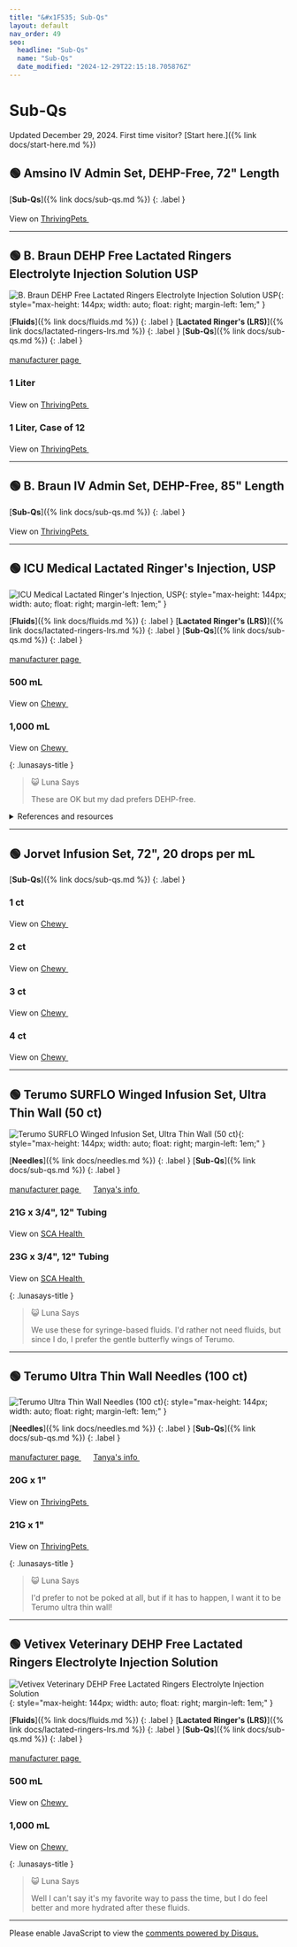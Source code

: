 ```yaml
---
title: "&#x1F535; Sub-Qs"
layout: default
nav_order: 49
seo:
  headline: "Sub-Qs"
  name: "Sub-Qs"
  date_modified: "2024-12-29T22:15:18.705876Z"
---
```


# Sub-Qs

Updated December 29, 2024.
First time visitor? [Start here.]({% link docs/start-here.md %})



## &#x1F7E2; Amsino IV Admin Set, DEHP-Free, 72" Length

[**Sub-Qs**]({% link docs/sub-qs.md %})
{: .label }

View on <a href="https://thrivingpets.com/products/iv-admin-set-dehp-free-72" class="external" target="_blank">ThrivingPets&nbsp;<svg width="18" height="18" viewBox="0 0 24 24"><use xlink:href="#svg-external-link"></use></svg></a>

* * *



## &#x1F7E2; B. Braun DEHP Free Lactated Ringers Electrolyte Injection Solution USP

![B. Braun DEHP Free Lactated Ringers Electrolyte Injection Solution USP](https://www.bbraunusa.com/content/dam/catalog/bbraun/bbraunProductCatalog/S/AEM2015/en-us/b253/lactated-ringer-sinjections.jpeg.transform/1000/image.jpg){: style="max-height: 144px; width: auto; float: right; margin-left: 1em;" }

[**Fluids**]({% link docs/fluids.md %})
{: .label }
[**Lactated Ringer's (LRS)**]({% link docs/lactated-ringers-lrs.md %})
{: .label }
[**Sub-Qs**]({% link docs/sub-qs.md %})
{: .label }

 <a href="https://www.bbraunusa.com/en/products/b/lactated-ringer-sinjections.html" class="external" target="_blank">manufacturer page&nbsp;<svg width="18" height="18" viewBox="0 0 24 24"><use xlink:href="#svg-external-link"></use></svg></a>

### 1 Liter

View on <a href="https://thrivingpets.com/products/lactated-ringers-inj-usp-1-liter-bags" class="external" target="_blank">ThrivingPets&nbsp;<svg width="18" height="18" viewBox="0 0 24 24"><use xlink:href="#svg-external-link"></use></svg></a>

### 1 Liter, Case of 12

View on <a href="https://thrivingpets.com/products/lactated-ringers-inj-usp-1-liter-bags-braun-brand-dehp-free-bags-case-of-12-bags" class="external" target="_blank">ThrivingPets&nbsp;<svg width="18" height="18" viewBox="0 0 24 24"><use xlink:href="#svg-external-link"></use></svg></a>

* * *



## &#x1F7E2; B. Braun IV Admin Set, DEHP-Free, 85" Length

[**Sub-Qs**]({% link docs/sub-qs.md %})
{: .label }

View on <a href="https://thrivingpets.com/products/iv-admin-set-dehp-free-braun-v1501" class="external" target="_blank">ThrivingPets&nbsp;<svg width="18" height="18" viewBox="0 0 24 24"><use xlink:href="#svg-external-link"></use></svg></a>

* * *



## &#x1F7E2; ICU Medical Lactated Ringer's Injection, USP

![ICU Medical Lactated Ringer's Injection, USP](https://www.icumed.com/media/mbqnclgu/0990-7953-09_350x350.jpg?format=webp){: style="max-height: 144px; width: auto; float: right; margin-left: 1em;" }

[**Fluids**]({% link docs/fluids.md %})
{: .label }
[**Lactated Ringer's (LRS)**]({% link docs/lactated-ringers-lrs.md %})
{: .label }
[**Sub-Qs**]({% link docs/sub-qs.md %})
{: .label }

 <a href="https://www.icumed.com/iv-solutions/sol-lactated-ringers-injection/" class="external" target="_blank">manufacturer page&nbsp;<svg width="18" height="18" viewBox="0 0 24 24"><use xlink:href="#svg-external-link"></use></svg></a>

### 500 mL

View on <a href="https://www.chewy.com/dp/180861" class="external" target="_blank">Chewy&nbsp;<svg width="18" height="18" viewBox="0 0 24 24"><use xlink:href="#svg-external-link"></use></svg></a>

### 1,000 mL

View on <a href="https://www.chewy.com/dp/173585" class="external" target="_blank">Chewy&nbsp;<svg width="18" height="18" viewBox="0 0 24 24"><use xlink:href="#svg-external-link"></use></svg></a>

{: .lunasays-title }
> &#x1F63A; Luna Says
>
> These are OK but my dad prefers DEHP-free.

<details markdown="block">
<summary>References and resources</summary>

1.  ICU Medical Issues a Voluntary Nationwide Recall of Lactated Ringer's Injection, USP Due to the Presence of Particulate Matter. FDA. May 8, 2020. <a href="https://www.fda.gov/safety/recalls-market-withdrawals-safety-alerts/icu-medical-issues-voluntary-nationwide-recall-lactated-ringers-injection-usp-due-presence" class="external" target="_blank">https://www.fda.gov/safety/recalls-market-withdrawals-safety-alerts/icu-medical-issues-voluntary-nationwide-recall-lactated-ringers-injection-usp-due-presence&nbsp;<svg width="18" height="18" viewBox="0 0 24 24"><use xlink:href="#svg-external-link"></use></svg></a>

</details>

* * *



## &#x1F7E2; Jorvet Infusion Set, 72", 20 drops per mL

[**Sub-Qs**]({% link docs/sub-qs.md %})
{: .label }

### 1 ct

View on <a href="https://www.chewy.com/dp/204475" class="external" target="_blank">Chewy&nbsp;<svg width="18" height="18" viewBox="0 0 24 24"><use xlink:href="#svg-external-link"></use></svg></a>

### 2 ct

View on <a href="https://www.chewy.com/dp/316435" class="external" target="_blank">Chewy&nbsp;<svg width="18" height="18" viewBox="0 0 24 24"><use xlink:href="#svg-external-link"></use></svg></a>

### 3 ct

View on <a href="https://www.chewy.com/dp/322121" class="external" target="_blank">Chewy&nbsp;<svg width="18" height="18" viewBox="0 0 24 24"><use xlink:href="#svg-external-link"></use></svg></a>

### 4 ct

View on <a href="https://www.chewy.com/dp/322122" class="external" target="_blank">Chewy&nbsp;<svg width="18" height="18" viewBox="0 0 24 24"><use xlink:href="#svg-external-link"></use></svg></a>

* * *



## &#x1F7E2; Terumo SURFLO Winged Infusion Set, Ultra Thin Wall (50 ct)

![Terumo SURFLO Winged Infusion Set, Ultra Thin Wall (50 ct)](https://www.terumotmp.com/content/terumo-tmp-www/en_us/home/products/infusion-and-blood-collection/surflo-winged-infusion-sets/_jcr_content/image.img.jpg){: style="max-height: 144px; width: auto; float: right; margin-left: 1em;" }

[**Needles**]({% link docs/needles.md %})
{: .label }
[**Sub-Qs**]({% link docs/sub-qs.md %})
{: .label }

 <a href="https://www.terumotmp.com/products/infusion-and-blood-collection/surflo-winged-infusion-sets.html" class="external" target="_blank">manufacturer page&nbsp;<svg width="18" height="18" viewBox="0 0 24 24"><use xlink:href="#svg-external-link"></use></svg></a> <a href="https://felinecrf.org/subcutaneous_fluids_syringe.htm#what_you_need" class="external" target="_blank">Tanya's info&nbsp;<svg width="18" height="18" viewBox="0 0 24 24"><use xlink:href="#svg-external-link"></use></svg></a>

### 21G x 3/4", 12" Tubing

View on <a href="https://www.scahealth.com/p/surflo-winged-infusion-set-21g-x-3-4-in-ultra-thin-wall-12-in-tubing" class="external" target="_blank">SCA Health&nbsp;<svg width="18" height="18" viewBox="0 0 24 24"><use xlink:href="#svg-external-link"></use></svg></a>

### 23G x 3/4", 12" Tubing

View on <a href="https://www.scahealth.com/p/surflo-winged-infusion-set-23g-x-3-4-in-ultra-thin-wall-12-in-tubing" class="external" target="_blank">SCA Health&nbsp;<svg width="18" height="18" viewBox="0 0 24 24"><use xlink:href="#svg-external-link"></use></svg></a>

{: .lunasays-title }
> &#x1F63A; Luna Says
>
> We use these for syringe-based fluids. I'd rather not need fluids, but since I do, I prefer the gentle butterfly wings of Terumo.

* * *



## &#x1F7E2; Terumo Ultra Thin Wall Needles (100 ct)

![Terumo Ultra Thin Wall Needles (100 ct)](https://www.terumotmp.com/content/terumo-tmp-www/en_us/home/products/hypodermics/terumo-hypodermic-needles/_jcr_content/image.img.jpg){: style="max-height: 144px; width: auto; float: right; margin-left: 1em;" }

[**Needles**]({% link docs/needles.md %})
{: .label }
[**Sub-Qs**]({% link docs/sub-qs.md %})
{: .label }

 <a href="https://www.terumotmp.com/products/hypodermics/terumo-hypodermic-needles.html" class="external" target="_blank">manufacturer page&nbsp;<svg width="18" height="18" viewBox="0 0 24 24"><use xlink:href="#svg-external-link"></use></svg></a> <a href="https://felinecrf.org/subcutaneous_fluids_giving_set.htm#what_you_need" class="external" target="_blank">Tanya's info&nbsp;<svg width="18" height="18" viewBox="0 0 24 24"><use xlink:href="#svg-external-link"></use></svg></a>

### 20G x 1"

View on <a href="https://thrivingpets.com/products/terumo-needles-thin-wall-20-gauge-1-inch-box-of-100" class="external" target="_blank">ThrivingPets&nbsp;<svg width="18" height="18" viewBox="0 0 24 24"><use xlink:href="#svg-external-link"></use></svg></a>

### 21G x 1"

View on <a href="https://thrivingpets.com/products/terumo-needles-thin-wall-21-gauge-1-inch-box-of-100" class="external" target="_blank">ThrivingPets&nbsp;<svg width="18" height="18" viewBox="0 0 24 24"><use xlink:href="#svg-external-link"></use></svg></a>

{: .lunasays-title }
> &#x1F63A; Luna Says
>
> I'd prefer to not be poked at all, but if it has to happen, I want it to be Terumo ultra thin wall!

* * *



## &#x1F7E2; Vetivex Veterinary DEHP Free Lactated Ringers Electrolyte Injection Solution

![Vetivex Veterinary DEHP Free Lactated Ringers Electrolyte Injection Solution](https://www.dechra-us.com/admin/public/getimage.ashx?Crop=0&Image=/Files/Images/Ecom/Products/US/vetivexlrs_group_0321.jpg&Format=jpg&AlternativeImage=/files/Images/placeholder-image.png&Width=600&Quality=75){: style="max-height: 144px; width: auto; float: right; margin-left: 1em;" }

[**Fluids**]({% link docs/fluids.md %})
{: .label }
[**Lactated Ringer's (LRS)**]({% link docs/lactated-ringers-lrs.md %})
{: .label }
[**Sub-Qs**]({% link docs/sub-qs.md %})
{: .label }

 <a href="https://www.dechra-us.com/our-products/us/companion-animal/cat/prescription/vetivex-veterinary-fluids#Veterinary-Lactated-Ringer-s-Injection-USP" class="external" target="_blank">manufacturer page&nbsp;<svg width="18" height="18" viewBox="0 0 24 24"><use xlink:href="#svg-external-link"></use></svg></a>

### 500 mL

View on <a href="https://www.chewy.com/dp/179221" class="external" target="_blank">Chewy&nbsp;<svg width="18" height="18" viewBox="0 0 24 24"><use xlink:href="#svg-external-link"></use></svg></a>

### 1,000 mL

View on <a href="https://www.chewy.com/dp/179220" class="external" target="_blank">Chewy&nbsp;<svg width="18" height="18" viewBox="0 0 24 24"><use xlink:href="#svg-external-link"></use></svg></a>

{: .lunasays-title }
> &#x1F63A; Luna Says
>
> Well I can't say it's my favorite way to pass the time, but I do feel better and more hydrated after these fluids.

* * *

<div id="disqus_thread"></div>
<script>
    var disqus_config = function () {
      this.page.url = '{{ page.url | absolute_url }}';
      this.page.identifier = '{{ page.url | absolute_url }}';
    };
    (function() {
    var d = document, s = d.createElement('script');
    s.src = 'https://ckdcatsupplies.disqus.com/embed.js';
    s.setAttribute('data-timestamp', +new Date());
    (d.head || d.body).appendChild(s);
    })();
</script>
<noscript>Please enable JavaScript to view the <a href="https://disqus.com/?ref_noscript">comments powered by Disqus.</a></noscript>

<!-- Updated 2024-12-29 22:15:18.705876Z -->
